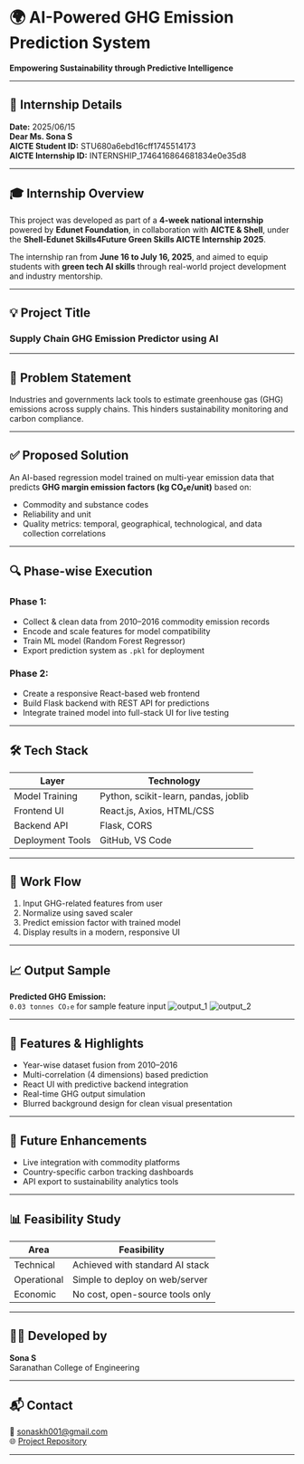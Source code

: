 # 🌍 AI-Powered GHG Emission Prediction System  
**Empowering Sustainability through Predictive Intelligence**

---

## 📅 Internship Details  
**Date:** 2025/06/15  
**Dear Ms. Sona S**  
**AICTE Student ID:** STU680a6ebd16cff1745514173  
**AICTE Internship ID:** INTERNSHIP_1746416864681834e0e35d8  

---

## 🎓 Internship Overview  
This project was developed as part of a **4-week national internship** powered by **Edunet Foundation**, in collaboration with **AICTE & Shell**, under the **Shell-Edunet Skills4Future Green Skills AICTE Internship 2025**.

The internship ran from **June 16 to July 16, 2025**, and aimed to equip students with **green tech AI skills** through real-world project development and industry mentorship.

---

## 💡 Project Title  
### Supply Chain GHG Emission Predictor using AI

---

## 🚨 Problem Statement  
Industries and governments lack tools to estimate greenhouse gas (GHG) emissions across supply chains. This hinders sustainability monitoring and carbon compliance.

---

## ✅ Proposed Solution  
An AI-based regression model trained on multi-year emission data that predicts **GHG margin emission factors (kg CO₂e/unit)** based on:

- Commodity and substance codes  
- Reliability and unit  
- Quality metrics: temporal, geographical, technological, and data collection correlations

---

## 🔍 Phase-wise Execution  

### Phase 1:
- Collect & clean data from 2010–2016 commodity emission records  
- Encode and scale features for model compatibility  
- Train ML model (Random Forest Regressor)  
- Export prediction system as `.pkl` for deployment

### Phase 2:
- Create a responsive React-based web frontend  
- Build Flask backend with REST API for predictions  
- Integrate trained model into full-stack UI for live testing

---

## 🛠️ Tech Stack  

| Layer            | Technology                           |
|------------------|---------------------------------------|
| Model Training   | Python, scikit-learn, pandas, joblib  |
| Frontend UI      | React.js, Axios, HTML/CSS             |
| Backend API      | Flask, CORS                           |
| Deployment Tools | GitHub, VS Code                       |

---

## 🔁 Work Flow  

1. Input GHG-related features from user  
2. Normalize using saved scaler  
3. Predict emission factor with trained model  
4. Display results in a modern, responsive UI

---

## 📈 Output Sample  

**Predicted GHG Emission:**  
`0.03 tonnes CO₂e` for sample feature input
![output_1](https://github.com/user-attachments/assets/58824d22-a367-486f-a615-ac7bd2713edf)
![output_2](https://github.com/user-attachments/assets/bcf931b5-bede-472e-9d83-f95b05d70a93)

---

## 🧠 Features & Highlights  

- Year-wise dataset fusion from 2010–2016  
- Multi-correlation (4 dimensions) based prediction  
- React UI with predictive backend integration  
- Real-time GHG output simulation  
- Blurred background design for clean visual presentation

---

## 🚀 Future Enhancements  

- Live integration with commodity platforms  
- Country-specific carbon tracking dashboards  
- API export to sustainability analytics tools

---

## 📊 Feasibility Study  

| Area        | Feasibility                      |
|-------------|----------------------------------|
| Technical   | Achieved with standard AI stack  |
| Operational | Simple to deploy on web/server   |
| Economic    | No cost, open-source tools only  |

---

## 👩‍💻 Developed by  

**Sona S**  
Saranathan College of Engineering

---

## 📬 Contact  

📧 sonaskh001@gmail.com  
🌐 [Project Repository](https://github.com/sonasekar/ghg_emmision_prediction1)

---
